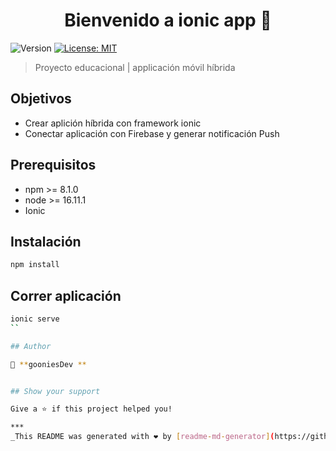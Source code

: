 <h1 align="center">Bienvenido a ionic app 👋</h1>
<p>
  <img alt="Version" src="https://img.shields.io/badge/version-0.1-blue.svg?cacheSeconds=2592000" />
  <a href="#" target="_blank">
    <img alt="License: MIT" src="https://img.shields.io/badge/License-MIT-yellow.svg" />
  </a>
</p>

> Proyecto educacional | applicación móvil híbrida

## Objetivos
- Crear aplición híbrida con framework ionic
- Conectar aplicación con Firebase y generar notificación Push


## Prerequisitos
- npm >= 8.1.0
- node >= 16.11.1
- Ionic
## Instalación

```sh
npm install
```

## Correr aplicación

```sh
ionic serve
``

## Author

👤 **gooniesDev **


## Show your support

Give a ⭐️ if this project helped you!

***
_This README was generated with ❤️ by [readme-md-generator](https://github.com/kefranabg/readme-md-generator)_
